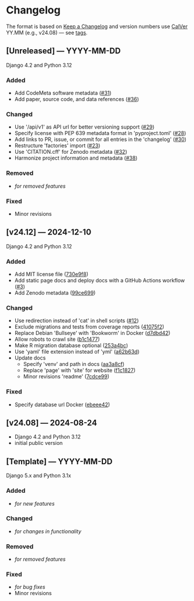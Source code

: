 # Changelog

The format is based on [Keep a Changelog](https://keepachangelog.com/en/1.1.0/)
and version numbers use
[CalVer](https://calver.org/#when-to-use-calver) YY.MM (e.g., v24.08)
— see [tags](https://github.com/hdigital/parlgov-web/tags).

## [Unreleased] — YYYY-MM-DD

Django 4.2 and Python 3.12

### Added

- Add CodeMeta software metadata
  ([#31](https://github.com/hdigital/parlgov-web/issues/31))
- Add paper, source code, and data references
  ([#36](https://github.com/hdigital/parlgov-web/pull/36))

### Changed

- Use '/api/v1' as API url for better versioning support
  ([#29](https://github.com/hdigital/parlgov-web/pull/29))
- Specify license with PEP 639 metadata format in 'pyproject.toml'
  ([#28](https://github.com/hdigital/parlgov-web/pull/28))
- Add links to PR, issue, or commit for all entries in the 'changelog'
  ([#30](https://github.com/hdigital/parlgov-web/pull/30))
- Restructure 'factories' import
  ([#23](https://github.com/hdigital/parlgov-web/pull/23))
- Use 'CITATION.cff' for Zenodo metadata
  ([#32](https://github.com/hdigital/parlgov-web/pull/32))
- Harmonize project information and metadata
  ([#38](https://github.com/hdigital/parlgov-web/issues/38))

### Removed

- _for removed features_

### Fixed

- Minor revisions

## [v24.12] — 2024-12-10

Django 4.2 and Python 3.12

### Added

- Add MIT license file
  ([730e9f8](https://github.com/hdigital/parlgov-web/commit/730e9f8))
- Add static page docs and deploy docs with a GitHub Actions workflow
  ([#3](https://github.com/hdigital/parlgov-web/issues/3))
- Add Zenodo metadata
  ([99ce699](https://github.com/hdigital/parlgov-web/commit/99ce699))

### Changed

- Use redirection instead of 'cat' in shell scripts
  ([#12](https://github.com/hdigital/parlgov-web/issues/12))
- Exclude migrations and tests from coverage reports
  ([41075f2](https://github.com/hdigital/parlgov-web/commit/41075f2))
- Replace Debian 'Bullseye' with 'Bookworm' in Docker
  ([d7dbd42](https://github.com/hdigital/parlgov-web/commit/d7dbd42))
- Allow robots to crawl site
  ([b1c1477](https://github.com/hdigital/parlgov-web/commit/b1c1477))
- Make R migration database optional
  ([253a4bc](https://github.com/hdigital/parlgov-web/commit/253a4bc))
- Use 'yaml' file extension instead of 'yml'
  ([a62b63d](https://github.com/hdigital/parlgov-web/commit/a62b63d))
- Update docs
  - Specify 'venv' and path in docs
    ([aa3a8cf](https://github.com/hdigital/parlgov-web/commit/aa3a8cf))
  - Replace 'page' with 'site' for website
    ([f1c1827](https://github.com/hdigital/parlgov-web/commit/f1c1827))
  - Minor revisions 'readme'
    ([7cdce99](https://github.com/hdigital/parlgov-web/commit/7cdce99))

### Fixed

- Specify database url Docker
  ([ebeee42](https://github.com/hdigital/parlgov-web/commit/ebeee42))

## [v24.08] — 2024-08-24

- Django 4.2 and Python 3.12
- initial public version

## [Template] — YYYY-MM-DD

Django 5.x and Python 3.1x

### Added

- _for new features_

### Changed

- _for changes in functionality_

### Removed

- _for removed features_

### Fixed

- _for bug fixes_
- Minor revisions
